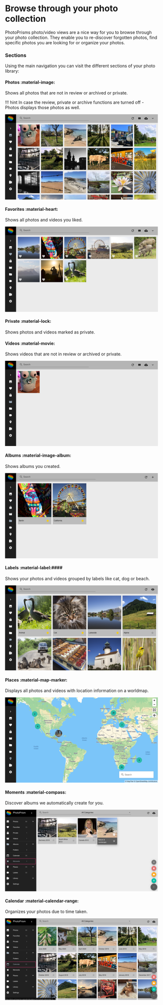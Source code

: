 # Browse through your photo collection #
PhotoPrisms photo/video views are a nice way for you to browse through your photo collection.
They enable you to re-discover forgotten photos, find specific photos you are looking for or organize your photos.

### Sections ###
Using the main navigation you can visit the different sections of your photo library:

#### Photos :material-image: ####
Shows all photos that are not in review or archived or private.

!!! hint
    In case the review, private or archive functions are turned off - Photos displays those photos as well.
    
![Screenshot](img/photos-section.png)

#### Favorites :material-heart: ####
Shows all photos and videos you liked.

![Screenshot](img/favorites-section.png)

#### Private :material-lock: ####
Shows photos and videos marked as private.

#### Videos :material-movie: ####
Shows videos that are not in review or archived or private.

![Screenshot](img/video-section.png)

#### Albums :material-image-album: ####
Shows albums you created.

![Screenshot](img/album-section.png)

#### Labels :material-label:####
Shows your photos and videos grouped by labels like cat, dog or beach.

![Screenshot](img/label-section.png)

#### Places :material-map-marker: ####
Displays all photos and videos with location information on a worldmap.

![Screenshot](img/places-section.png)

#### Moments :material-compass: ####
Discover albums we automatically create for you.

![Screenshot](img/moments.png)

#### Calendar :material-calendar-range: ####
Organizes your photos due to time taken.

![Screenshot](img/calendar.png)


    
